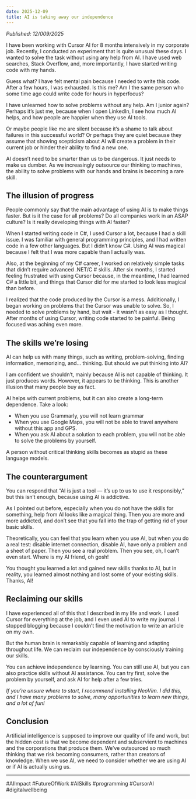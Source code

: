 ```yaml
---
date: 2025-12-09
title: AI is taking away our independence
---
```

*Published: 12/009/2025*

I have been working with Cursor AI for 8 months intensively in my corporate job. Recently, I conducted an experiment that is quite unusual these days. I wanted to solve the task without using any help from AI. I have used web searches, Stack Overflow, and, more importantly, I have started writing code with my hands.

Guess what? I have felt mental pain because I needed to write this code. After a few hours, I was exhausted. Is this me? Am I the same person who some time ago could write code for hours in hyperfocus?

I have unlearned how to solve problems without any help. Am I junior again? Perhaps it’s just me, because when I open LinkedIn, I see how much AI helps, and how people are happier when they use AI tools.

Or maybe people like me are silent because it’s a shame to talk about failures in this successful world? Or perhaps they are quiet because they assume that showing scepticism about AI will create a problem in their current job or hinder their ability to find a new one.

AI doesn’t need to be smarter than us to be dangerous. It just needs to make us dumber. As we increasingly outsource our thinking to machines, the ability to solve problems with our hands and brains is becoming a rare skill.

## The illusion of progress

People commonly say that the main advantage of using AI is to make things faster. But is it the case for all problems? Do all companies work in an ASAP culture? Is it really developing things with AI faster?

When I started writing code in C#, I used Cursor a lot, because I had a skill issue. I was familiar with general programming principles, and I had written code in a few other languages. But I didn’t know C#. Using AI was magical because I felt that I was more capable than I actually was.

Also, at the beginning of my C# career, I worked on relatively simple tasks that didn’t require advanced .NET/C # skills. After six months, I started feeling frustrated with using Cursor because, in the meantime, I had learned C# a little bit, and things that Cursor did for me started to look less magical than before.

I realized that the code produced by the Cursor is a mess. Additionally, I began working on problems that the Cursor was unable to solve. So, I needed to solve problems by hand, but wait - it wasn't as easy as I thought. After months of using Cursor, writing code started to be painful. Being focused was aching even more.

## The skills we’re losing

AI can help us with many things, such as writing, problem-solving, finding information, memorizing, and… thinking. But should we put thinking into AI?

I am confident we shouldn’t, mainly because AI is not capable of thinking. It just produces words. However, it appears to be thinking. This is another illusion that many people buy as fact.

AI helps with current problems, but it can also create a long-term dependence. Take a look:

- When you use Grammarly, you will not learn grammar
- When you use Google Maps, you will not be able to travel anywhere without this app and GPS.
- When you ask AI about a solution to each problem, you will not be able to solve the problems by yourself.

A person without critical thinking skills becomes as stupid as these language models.

## The counterargument

You can respond that “AI is just a tool — it’s up to us to use it responsibly,” but this isn’t enough, because using AI is addictive.

As I pointed out before, especially when you do not have the skills for something, help from AI looks like a magical thing. Then you are more and more addicted, and don’t see that you fall into the trap of getting rid of your basic skills.

Theoretically, you can feel that you learn when you use AI, but when you do a real test: disable internet connection, disable AI, have only a problem and a sheet of paper. Then you see a real problem. Then you see, oh, I can’t even start. Where is my AI friend, oh gosh!

You thought you learned a lot and gained new skills thanks to AI, but in reality, you learned almost nothing and lost some of your existing skills. Thanks, AI!

## Reclaiming our skills

I have experienced all of this that I described in my life and work. I used Cursor for everything at the job, and I even used AI to write my journal. I stopped blogging because I couldn’t find the motivation to write an article on my own.

But the human brain is remarkably capable of learning and adapting throughout life. We can reclaim our independence by consciously training our skills.

You can achieve independence by learning. You can still use AI, but you can also practice skills without AI assistance. You can try first, solve the problem by yourself, and ask AI for help after a few tries.

_If you’re unsure where to start, I recommend installing NeoVim. I did this, and I have many problems to solve, many opportunities to learn new things, and a lot of fun!_

## Conclusion

Artificial intelligence is supposed to improve our quality of life and work, but the hidden cost is that we become dependent and subservient to machines and the corporations that produce them. We’ve outsourced so much thinking that we risk becoming consumers, rather than creators of knowledge. When we use AI, we need to consider whether we are using AI or if AI is actually using us.

---
#AIImpact #FutureOfWork #AISkills #programming #CursorAI #digitalwellbeing
